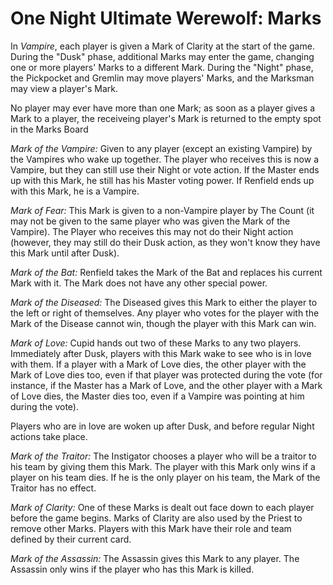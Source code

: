 # One Night Ultimate Werewolf: Marks

In *Vampire*, each player is given a Mark of Clarity at the start of the game.
During the "Dusk" phase, additional Marks may enter the game, changing one or more players' Marks to a different Mark.
During the "Night" phase, the Pickpocket and Gremlin may move players' Marks, and the Marksman may view a player's Mark.

No player may ever have more than one Mark;
as soon as a player gives a Mark to a player, the receiveing player's Mark is returned to the empty spot in the Marks Board

*Mark of the Vampire:* Given to any player (except an existing Vampire) by the Vampires who wake up together.
The player who receives this is now a Vampire, but they can still use their Night or vote action.
If the Master ends up with this Mark, he still has his Master voting power.
If Renfield ends up with this Mark, he is a Vampire.

*Mark of Fear:* This Mark is given to a non-Vampire player by The Count
(it may not be given to the same player who was given the Mark of the Vampire).
The Player who receives this may not do their Night action (however, they may still do their Dusk action, as they won't know they have this Mark until after Dusk).

*Mark of the Bat:* Renfield takes the Mark of the Bat and replaces his current Mark with it.
The Mark does not have any other special power.

*Mark of the Diseased:* The Diseased gives this Mark to either the player to the left or right of themselves.
Any player who votes for the player with the Mark of the Disease cannot win, though the player with this Mark can win.

*Mark of Love:* Cupid hands out two of these Marks to any two players.
Immediately after Dusk, players with this Mark wake to see who is in love with them.
If a player with a Mark of Love dies, the other player with the Mark of Love dies too, even if that player was protected during the vote
(for instance, if the Master has a Mark of Love, and the other player with a Mark of Love dies, the Master dies too, even if a Vampire was pointing at him during the vote).

Players who are in love are woken up after Dusk, and before regular Night actions take place.

*Mark of the Traitor:* The Instigator chooses a player who will be a traitor to his team by giving them this Mark.
The player with this Mark only wins if a player on his team dies.
If he is the only player on his team, the Mark of the Traitor has no effect.

*Mark of Clarity:* One of these Marks is dealt out face down to each player before the game begins.
Marks of Clarity are also used by the Priest to remove other Marks.
Players with this Mark have their role and team defined by their current card.

*Mark of the Assassin:* The Assassin gives this Mark to any player. 
The Assassin only wins if the player who has this Mark is killed.
